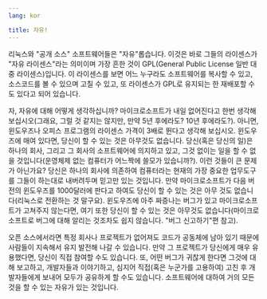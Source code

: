 ```yaml
---
lang: kor

title: 자유!
---
```


리눅스와 "공개 소스" 소프트웨어들은 "자유"롭습니다. 이것은 바로 그들의 라이센스가 "자유 라이센스"라는 의미이며 가장 흔한 것이 GPL(General Public License 일반 대중 라이센스)입니다. 이 라이센스를 보면 어느 누구라도 소프트웨어를 복사할 수 있고, 소스코드를 볼 수 있으며 고칠 수 있고, 또 라이센스가 GPL로 유지되는 한 재배포할 수도 있다고 되어 있습니다.

자, 자유에 대해 어떻게 생각하십니까? 마이크로소프트가 내일 없어진다고 한번 생각해 보십시오(그래요, 그럴 것 같지는 않지만, 만약 5년 후에라도? 10년 후에라도?). 아니면, 윈도우즈나 오피스 프로그램의 라이센스 가격이 3배로 뛴다고 생각해 보십시오. 윈도우즈에 매여 있다면, 당신이 할 수 있는 것은 아무것도 없습니다. 당신(혹은 당신의 일)은 하나의 회사, 그리고 그 회사의 소프트웨어에 의지하고 있고, 그것 없이는 일을 할 수 없을 것입니다(운영체제 없는 컴퓨터가 어느짝에 쓸모가 있습니까?). 이런 것들이 큰 문제가 아닌가요? 당신은 하나의 회사에 의존하여 컴퓨터라는 현재의 가장 중요한 업무도구를 그들이 하는대로 내버려두며 믿고만 있는 것입니다. 만약 마이크로소프트가 다음 버전의 윈도우즈를 1000달러에 판다고 하여도 당신이 할 수 있는 것은 아무 것도 없습니다(리눅스로 전환하는 것 말구요). 윈도우즈에 아주 짜증나는 버그가 있고 마이크로소프트가 고쳐주지 않는다면, 여기 또한 당신이 할 수 있는 것은 아무것도 없습니다(마이크로소프트로 버그에 대해 알리는 것조차도 쉽지 않습니다. "버그 신고하기"편 참고).

오픈 소스에서라면 특정 회사나 프로젝트가 없어져도 코드가 공동체에 남아 있기 때문에 사람들이 지속해서 유지 발전해 나갈 수 있습니다. 만약 그 프로젝트가 당신에게 매우 유용했다면, 당신이 직접 참여할 수도 있습니다. 또, 어떤 버그가 귀찮게 한다면 그것에 대해 보고하고, 개발자들과 이야기하고, 심지어 직접(혹은 누군가를 고용하여) 고친 후 개발자들에게 보내어 모두가 공유하게 할 수도 있습니다. 소프트웨어에 대하여 거의 모든 것을 할 수 있는 자유가 있는 것입니다.




